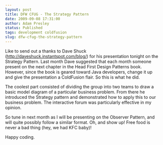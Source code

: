 ```yaml
---
layout: post
title: DFW CFUG - The Strategy Pattern
date: 2009-09-08 17:31:00
author: Adam Presley
status: Published
tags: development coldfusion
slug: dfw-cfug-the-strategy-pattern
---
```

Like to send out a thanks to Dave Shuck
(<http://daveshuck.instantspot.com/blog/>) for his presentation tonight
on the Strategy Pattern. Last month Dave suggested that each month
someone present on the next chapter in the Head First Design Patterns
book. However, since the book is geared toward Java developers, change
it up and give the presentation a ColdFusion flair. So this is what he
did.  
  
The coolest part consisted of dividing the group into two teams to draw
a basic model diagram of a particular business problem. From there he
introduced the Strategy pattern and demonstrated how to apply this to
our business problem. The interactive forum was particularly effective
in my opinion.  
  
So tune in next month as I will be presenting on the Observer Pattern,
and will quite possibly follow a similar format. Oh, and show up! Free
food is never a bad thing (hey, we had KFC baby)!  
  
Happy coding.
